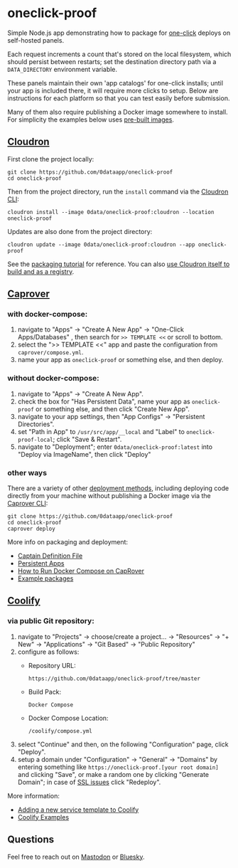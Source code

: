 # oneclick-proof

Simple Node.js app demonstrating how to package for [one-click](https://easyindie.app) deploys on self-hosted panels.

Each request increments a count that's stored on the local filesystem, which should persist between restarts; set the destination directory path via a `DATA_DIRECTORY` environment variable.

These panels maintain their own 'app catalogs' for one-click installs; until your app is included there, it will require more clicks to setup. Below are instructions for each platform so that you can test easily before submission.

Many of them also require publishing a Docker image somewhere to install. For simplicity the examples below uses [pre-built images](https://hub.docker.com/repository/docker/0data/oneclick-proof).

## [Cloudron](https://cloudron.io)

First clone the project locally:

```
git clone https://github.com/0dataapp/oneclick-proof
cd oneclick-proof
```

Then from the project directory, run the `install` command via the [Cloudron CLI](https://docs.cloudron.io/packaging/cli/):

```
cloudron install --image 0data/oneclick-proof:cloudron --location oneclick-proof
```

Updates are also done from the project directory:

```
cloudron update --image 0data/oneclick-proof:cloudron --app oneclick-proof
```

See the [packaging tutorial](https://docs.cloudron.io/packaging/tutorial/) for reference. You can also [use Cloudron itself to build and as a registry](https://rosano.ca/log/01hs9tx1ytkp3kb0v03pdpm08a).

## [Caprover](https://caprover.com)

### with docker-compose:

1. navigate to "Apps" → "Create A New App" → "One-Click Apps/Databases"
, then search for `>> TEMPLATE <<` or scroll to bottom.
2. select the ">> TEMPLATE <<" app and paste the configuration from `caprover/compose.yml`.
3. name your app as `oneclick-proof` or something else, and then deploy.

### without docker-compose:

1. navigate to "Apps" → "Create A New App".
2. check the box for "Has Persistent Data", name your app as `oneclick-proof` or something else, and then click "Create New App".
3. navigate to your app settings, then "App Configs" → "Persistent Directories".
4. set "Path in App" to `/usr/src/app/__local` and "Label" to `oneclick-proof-local`; click "Save & Restart".
5. navigate to "Deployment"; enter `0data/oneclick-proof:latest` into "Deploy via ImageName", then click "Deploy"

### other ways

There are a variety of other [deployment methods](https://caprover.com/docs/deployment-methods.html), including deploying code directly from your machine without publishing a Docker image via the [Caprover CLI](https://caprover.com/docs/cli-commands.html):

```
git clone https://github.com/0dataapp/oneclick-proof
cd oneclick-proof
caprover deploy
```

More info on packaging and deployment:
- [Captain Definition File](https://caprover.com/docs/captain-definition-file.html)
- [Persistent Apps](https://caprover.com/docs/persistent-apps.html)
- [How to Run Docker Compose on CapRover](https://caprover.com/docs/docker-compose.html#how-to-run-docker-compose-on-caprover)
- [Example packages](https://github.com/caprover/one-click-apps/tree/master/public/v4/apps)

## [Coolify](https://coolify.io)

### via public Git repository:

1. navigate to "Projects" → choose/create a project… → "Resources" → "+ New" → "Applications" → "Git Based" → "Public Repository"
2. configure as follows:
	- Repository URL:
		
		```
		https://github.com/0dataapp/oneclick-proof/tree/master
		```
	
	- Build Pack:
		
		```
		Docker Compose
		```
	
	- Docker Compose Location:
		
		```
		/coolify/compose.yml
		```
3. select "Continue" and then, on the following "Configuration" page, click "Deploy".
4. setup a domain under "Configuration" → "General" → "Domains" by entering something like `https://oneclick-proof.[your root domain]` and clicking "Save", or make a random one by clicking "Generate Domain"; in case of [SSL issues](https://coolify.io/docs/troubleshoot/dns-and-domains/lets-encrypt-not-working) click "Redeploy".

More information:
- [Adding a new service template to Coolify](https://coolify.io/docs/get-started/contribute/service)
- [Coolify Examples](https://github.com/coollabsio/coolify-examples/)

## Questions

Feel free to reach out on [Mastodon](https://rosano.ca/mastodon) or [Bluesky](https://rosano.ca/bluesky).
